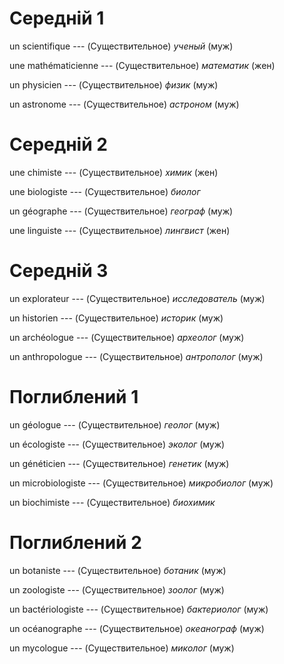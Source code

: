# Середній 1

un scientifique --- (Существительное)
*ученый* (муж)



une mathématicienne --- (Существительное)
*математик* (жен)



un physicien --- (Существительное)
*физик* (муж)



un astronome --- (Существительное)
*астроном* (муж)



# Середній 2

une chimiste --- (Существительное)
*химик* (жен)



une biologiste --- (Существительное)
*биолог*



un géographe --- (Существительное)
*географ* (муж)



une linguiste --- (Существительное)
*лингвист* (жен)



# Середній 3

un explorateur --- (Существительное)
*исследователь* (муж)



un historien --- (Существительное)
*историк* (муж)



un archéologue --- (Существительное)
*археолог* (муж)



un anthropologue --- (Существительное)
*антрополог* (муж)



# Поглиблений 1

un géologue --- (Существительное)
*геолог* (муж)



un écologiste --- (Существительное)
*эколог* (муж)



un généticien --- (Существительное)
*генетик* (муж)



un microbiologiste --- (Существительное)
*микробиолог* (муж)



un biochimiste --- (Существительное)
*биохимик*



# Поглиблений 2

un botaniste --- (Существительное)
*ботаник* (муж)



un zoologiste --- (Существительное)
*зоолог* (муж)



un bactériologiste --- (Существительное)
*бактериолог* (муж)



un océanographe --- (Существительное)
*океанограф* (муж)



un mycologue --- (Существительное)
*миколог* (муж)